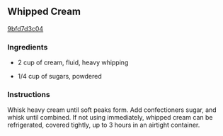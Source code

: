 ## Whipped Cream

[9bfd7d3c04](http://www.epicurious.com/recipes/food/views/whipped-cream-389873)

### Ingredients

 - 2 cup of cream, fluid, heavy whipping

 - 1/4 cup of sugars, powdered

### Instructions

Whisk heavy cream until soft peaks form. Add confectioners sugar, and whisk until combined. If not using immediately, whipped cream can be refrigerated, covered tightly, up to 3 hours in an airtight container.
